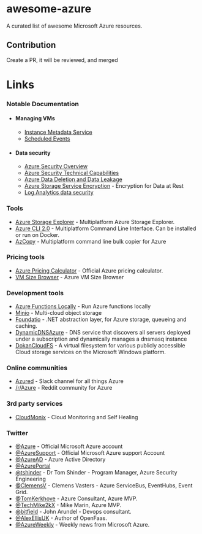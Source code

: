 # awesome-azure
A curated list of awesome Microsoft Azure resources.

## Contribution
Create a PR, it will be reviewed, and merged

# Links

### Notable Documentation
* #### Managing VMs
    * [Instance Metadata Service](https://docs.microsoft.com/en-us/azure/virtual-machines/linux/instance-metadata-service)
    * [Scheduled Events](https://docs.microsoft.com/en-us/azure/virtual-machines/linux/scheduled-events)
* #### Data security
    * [Azure Security Overview](https://docs.microsoft.com/en-us/azure/security/azure-security)
    * [Azure Security Technical Capabilities](https://docs.microsoft.com/en-us/azure/security/azure-security-technical-capabilities)
    * [Azure Data Deletion and Data Leakage](https://blogs.msdn.microsoft.com/walterm/2014/09/04/microsoft-azure-data-security-data-cleansing-and-leakage/)
    * [Azure Storage Service Encryption](https://docs.microsoft.com/en-us/azure/storage/common/storage-service-encryption) - Encryption for Data at Rest
    * [Log Analytics data security](https://docs.microsoft.com/en-us/azure/log-analytics/log-analytics-security)

### Tools
* [Azure Storage Explorer](https://azure.microsoft.com/en-us/features/storage-explorer/) - Multiplatform Azure Storage Explorer.
* [Azure CLI 2.0](https://docs.microsoft.com/en-us/cli/azure/install-azure-cli?view=azure-cli-latest) - Multiplatform Command Line Interface. Can be installed or run on Docker.
* [AzCopy](https://docs.microsoft.com/en-us/azure/storage/common/storage-use-azcopy) - Multiplatform command line bulk copier for Azure

### Pricing tools
* [Azure Pricing Calculator](https://azure.microsoft.com/en-gb/pricing/calculator/) - Official Azure pricing calculator.
* [VM Size Browser](http://vmsizebrowser.azurewebsites.net/) - Azure VM Size Browser

### Development tools
* [Azure Functions Locally](https://docs.microsoft.com/en-us/azure/azure-functions/functions-run-local) - Run Azure functions locally
* [Minio](https://www.minio.io/) - Multi-cloud object storage
* [Foundatio](https://github.com/FoundatioFx/Foundatio) - .NET abstraction layer, for Azure storage, queueing and caching.
* [DynamicDNSAzure](https://github.com/ivanthelad/dynamicdnsazure) - DNS service that discovers all servers deployed under a subscription and dynamically manages a dnsmasq instance
* [DokanCloudFS](https://github.com/viciousviper/DokanCloudFS) - A virtual filesystem for various publicly accessible Cloud storage services on the Microsoft Windows platform.

### Online communities
* [Azured](http://azured.io/) - Slack channel for all things Azure
* [/r/Azure](https://www.reddit.com/r/AZURE/) - Reddit community for Azure

### 3rd party services
* [CloudMonix](http://www.cloudmonix.com/) - Cloud Monitoring and Self Healing

### Twitter
* [@Azure](https://twitter.com/Azure) - Official Microsoft Azure account
* [@AzureSupport](https://twitter.com/AzureSupport) - Official Microsoft Azure support Account
* [@AzureAD](https://twitter.com/azuread) - Azure Active Directory
* [@AzurePortal](https://twitter.com/AzurePortal)
* [@tshinder](https://twitter.com/tshinder) - Dr Tom Shinder - Program Manager, Azure Security Engineering
* [@ClemensV](https://twitter.com/clemensv) - Clemens Vasters - Azure ServiceBus, EventHubs, Event Grid.
* [@TomKerkhove](https://twitter.com/TomKerkhove) - Azure Consultant, Azure MVP.
* [@TechMike2kX](https://twitter.com/TechMike2kX) - Mike Marin, Azure MVP.
* [@bitfield](https://twitter.com/bitfield) - John Arundel - Devops consultant.
* [@AlexEllisUK](https://twitter.com/alexellisuk) - Author of OpenFaas.
* [@AzureWeekly](https://twitter.com/AzureWeekly) - Weekly news from Microsoft Azure.
